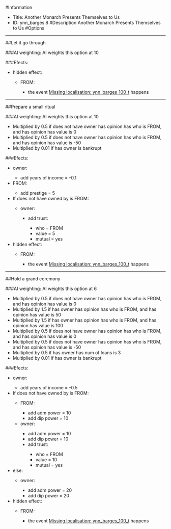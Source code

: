 #Information
 - Title: Another Monarch Presents Themselves to Us
 - ID: ynn_barges.8
#Description
Another Monarch Presents Themselves to Us
#Options

___
##Let it go through

###AI weighting:
AI weights this option at 10


###Efects:<ul><li>hidden effect:</li><ul><li>FROM:</li><ul><li>the event [Missing localisation: ynn_barges_100_t](../events/missing_localisation_ynn_barges_100_t.md) happens</li></ul></ul></ul>

___
##Prepare a small ritual

###AI weighting:
AI weights this option at 10
 - Multiplied by 0.5 if does not have owner has opinion has who is FROM, and has opinion has value is 0
 - Multiplied by 0.5 if does not have owner has opinion has who is FROM, and has opinion has value is -50
 - Multiplied by 0.01 if has owner is bankrupt


###Efects:<ul><li>owner:</li><ul><li>add years of income = -0.1</li></ul><li>FROM:</li><ul><li>add prestige = 5</li></ul><li>If does not have owned by is FROM:</li><ul><li>owner:</li><ul><li>add trust:</li><ul><li>who = FROM</li><li>value = 5</li><li>mutual = yes</li></ul></ul></ul><li>hidden effect:</li><ul><li>FROM:</li><ul><li>the event [Missing localisation: ynn_barges_100_t](../events/missing_localisation_ynn_barges_100_t.md) happens</li></ul></ul></ul>

___
##Hold a grand ceremony

###AI weighting:
AI weights this option at 6
 - Multiplied by 0.5 if does not have owner has opinion has who is FROM, and has opinion has value is 0
 - Multiplied by 1.5 if has owner has opinion has who is FROM, and has opinion has value is 50
 - Multiplied by 1.5 if has owner has opinion has who is FROM, and has opinion has value is 100
 - Multiplied by 0.5 if does not have owner has opinion has who is FROM, and has opinion has value is 0
 - Multiplied by 0.5 if does not have owner has opinion has who is FROM, and has opinion has value is -50
 - Multiplied by 0.5 if has owner has num of loans is 3
 - Multiplied by 0.01 if has owner is bankrupt


###Efects:<ul><li>owner:</li><ul><li>add years of income = -0.5</li></ul><li>If does not have owned by is FROM:</li><ul><li>FROM:</li><ul><li>add adm power = 10</li><li>add dip power = 10</li></ul><li>owner:</li><ul><li>add adm power = 10</li><li>add dip power = 10</li><li>add trust:</li><ul><li>who = FROM</li><li>value = 10</li><li>mutual = yes</li></ul></ul></ul><li>else:</li><ul><li>owner:</li><ul><li>add adm power = 20</li><li>add dip power = 20</li></ul></ul><li>hidden effect:</li><ul><li>FROM:</li><ul><li>the event [Missing localisation: ynn_barges_100_t](../events/missing_localisation_ynn_barges_100_t.md) happens</li></ul></ul></ul>
